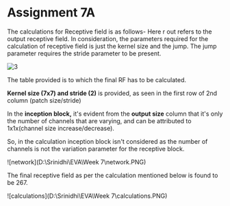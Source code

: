 

# **Assignment 7A**

The calculations for Receptive field is as follows- Here r out refers to the output receptive field. In consideration, the parameters required for the calculation of receptive field is just the kernel size and the jump. The jump parameter requires the stride parameter to be present.







![3](https://i0.wp.com/syncedreview.com/wp-content/uploads/2017/05/32.png?resize=372%2C171&ssl=1)



The table provided is to which the final RF has to be calculated.

**Kernel size (7x7) and stride (2)** is provided, as seen in the first row of 2nd column (patch size/stride)

In the **inception block,** it's evident from the **output size** column that it's only the number of channels that are varying, and can be attributed to 1x1x(channel size increase/decrease).

So, in the calculation inception block isn't considered as the number of channels is not the variation parameter for the receptive block.



![network](D:\Srinidhi\EVA\Week 7\network.PNG)

The final receptive field as per the calculation mentioned below is found to be 267.



![calculations](D:\Srinidhi\EVA\Week 7\calculations.PNG)

